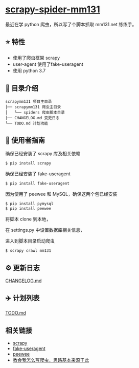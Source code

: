# [scrapy-spider-mm131](https://github.com/cuevven/scrapy-spider-mm131)

最近在学 python 爬虫，所以写了个脚本抓取 mm131.net 练练手。

## :star: 特性

- 使用了爬虫框架 scrapy
- user-agent 使用了fake-useragent
- 使用 python 3.7

## :open_file_folder: 目录介绍

```
scrapymm131 项目主目录
├── scrapymm131 爬虫主目录
│   └── spiders 爬虫脚本目录
├── CHANGELOG.md 变更日志
└── TODO.md 计划功能
```

## :rocket: 使用者指南

确保已经安装了 scrapy 库及相关依赖

```bash
$ pip install scrapy
```

确保已经安装了 fake-useragent

```bash
$ pip install fake-useragent
```

因为使用了 peewee 和 MySQL，确保这两个包已经安装

```bash
$ pip install pymysql
$ pip install peewee
```

将脚本 clone 到本地，

在 settings.py 中设置数据库相关信息，

进入到脚本目录启动爬虫

```bash
$ scrapy crawl mm131
```

## :gear: 更新日志
[CHANGELOG.md](./CHANGELOG.md)

## :airplane: 计划列表
[TODO.md](./TODO.md)

## 相关链接

- [scrapy](https://github.com/scrapy/scrapy)
- [fake-useragent](https://github.com/hellysmile/fake-useragent)
- [peewee](http://docs.peewee-orm.com)
- [教会我怎么写爬虫，思路基本来源于此](http://www.scrapyd.cn)
